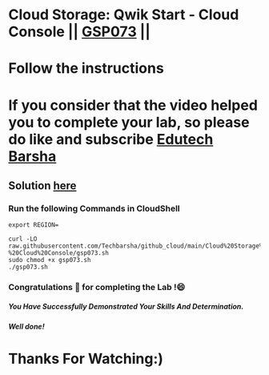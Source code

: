# Cloud Storage: Qwik Start - Cloud Console || [GSP073](https://www.cloudskillsboost.google/focuses/3632?parent=catalog) ||
# Follow the instructions

# If you consider that the video helped you to complete your lab, so please do like and subscribe [Edutech Barsha](https://www.youtube.com/@edutechbarsha)
## Solution [here](https://youtu.be/2MtpsN8tRvo)

### Run the following Commands in CloudShell

```
export REGION=

curl -LO raw.githubusercontent.com/Techbarsha/github_cloud/main/Cloud%20Storage%3A%20Qwik%20Start%20-%20Cloud%20Console/gsp073.sh
sudo chmod +x gsp073.sh
./gsp073.sh

```

### Congratulations 🎉 for completing the Lab !😄

##### *You Have Successfully Demonstrated Your Skills And Determination.*

#### *Well done!*

# Thanks For Watching:)

